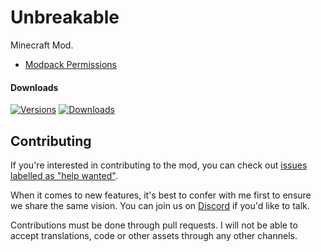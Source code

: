 # Unbreakable

Minecraft Mod.

- [Modpack Permissions](https://mods.twelveiterations.com/permissions)

#### Downloads

[![Versions](http://cf.way2muchnoise.eu/versions/1190485_latest.svg)](https://minecraft.curseforge.com/projects/unbreakables) [![Downloads](http://cf.way2muchnoise.eu/full_1190485_downloads.svg)](https://minecraft.curseforge.com/projects/unbreakables)

## Contributing

If you're interested in contributing to the mod, you can check out [issues labelled as "help wanted"](https://github.com/TwelveIterationMods/Unbreakables/issues?q=is%3Aopen+is%3Aissue+label%3A%22help+wanted%22).

When it comes to new features, it's best to confer with me first to ensure we share the same vision. You can join us on [Discord](https://discord.gg/VAfZ2Nau6j) if you'd like to talk.

Contributions must be done through pull requests. I will not be able to accept translations, code or other assets through any other channels.
